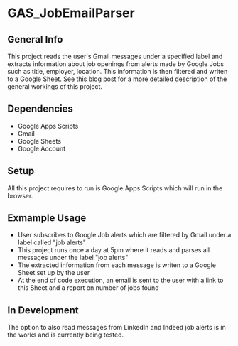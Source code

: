 # GAS_JobEmailParser 

## General Info 
This project reads the user's Gmail messages under a specified label and extracts information about job openings from alerts made by Google Jobs such as title, employer, location. This information is then filtered and writen to a Google Sheet. See this blog post for a more detailed description of the general workings of this project. 

## Dependencies 
* Google Apps Scripts 
* Gmail 
* Google Sheets
* Google Account  

## Setup 
All this project requires to run is Google Apps Scripts which will run in the browser.  

## Exmample Usage 
* User subscribes to Google Job alerts which are filtered by Gmail under a label called "job alerts"
* This project runs once a day at 5pm where it reads and parses all messages under the label "job alerts" 
* The extracted information from each message is writen to a Google Sheet set up by the user 
* At the end of code execution, an email is sent to the user with a link to this Sheet and a report on number of jobs found 

## In Development 
The option to also read messages from LinkedIn and Indeed job alerts is in the works and is currently being tested. 



